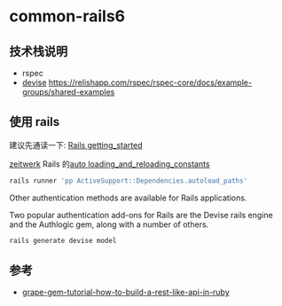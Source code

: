 # common-rails6

## 技术栈说明

- rspec
- [devise](https://github.com/heartcombo/devise)
  https://relishapp.com/rspec/rspec-core/docs/example-groups/shared-examples

## 使用 rails

建议先通读一下: [Rails getting_started](https://guides.rubyonrails.org/getting_started.html)

[zeitwerk](https://github.com/fxn/zeitwerk)
Rails 的[auto loading_and_reloading_constants](https://guides.rubyonrails.org/autoloading_and_reloading_constants.html)

```sh
rails runner 'pp ActiveSupport::Dependencies.autoload_paths'
```


Other authentication methods are available for Rails applications. 

Two popular authentication add-ons for Rails are the Devise rails engine and the Authlogic gem, along with a number of others.


```rb
rails generate devise model
```


## 参考

- [grape-gem-tutorial-how-to-build-a-rest-like-api-in-ruby](https://www.toptal.com/ruby/grape-gem-tutorial-how-to-build-a-rest-like-api-in-ruby)

